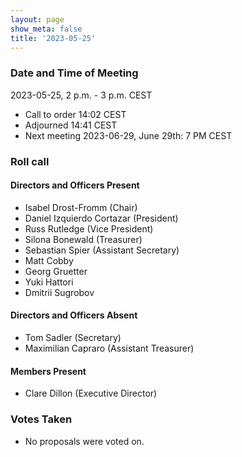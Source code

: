 ```yaml
---
layout: page
show_meta: false
title: '2023-05-25'
---
```


### Date and Time of Meeting

2023-05-25, 2 p.m. - 3 p.m. CEST

* Call to order 14:02 CEST
* Adjourned 14:41 CEST
* Next meeting 2023-06-29, June 29th: 7 PM CEST

### Roll call

#### Directors and Officers Present

* Isabel Drost-Fromm (Chair)
* Daniel Izquierdo Cortazar (President)
* Russ Rutledge (Vice President)
* Silona Bonewald (Treasurer)
* Sebastian Spier (Assistant Secretary)
* Matt Cobby
* Georg Gruetter
* Yuki Hattori
* Dmitrii Sugrobov

#### Directors and Officers Absent

* Tom Sadler (Secretary)
* Maximilian Capraro (Assistant Treasurer)

#### Members Present

* Clare Dillon (Executive Director)

### Votes Taken

* No proposals were voted on.
